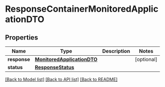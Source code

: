# ResponseContainerMonitoredApplicationDTO

## Properties
Name | Type | Description | Notes
------------ | ------------- | ------------- | -------------
**response** | [**MonitoredApplicationDTO**](MonitoredApplicationDTO.md) |  | [optional] 
**status** | [**ResponseStatus**](ResponseStatus.md) |  | 

[[Back to Model list]](../README.md#documentation-for-models) [[Back to API list]](../README.md#documentation-for-api-endpoints) [[Back to README]](../README.md)


